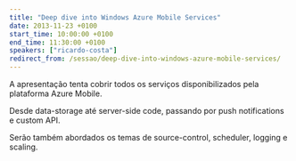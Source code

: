 ```yaml
---
title: "Deep dive into Windows Azure Mobile Services"
date: 2013-11-23 +0100
start_time: 10:00:00 +0100
end_time: 11:30:00 +0100
speakers: ["ricardo-costa"]
redirect_from: /sessao/deep-dive-into-windows-azure-mobile-services/
---
```

A apresentação tenta cobrir todos os serviços disponibilizados pela plataforma Azure Mobile.

Desde data-storage até server-side code, passando por push notifications e custom API.

Serão também abordados os temas de source-control, scheduler, logging e scaling.

